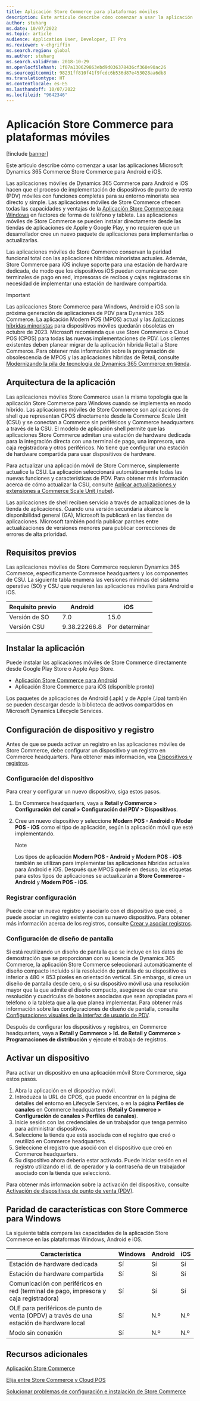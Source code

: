 ```yaml
---
title: Aplicación Store Commerce para plataformas móviles
description: Este artículo describe cómo comenzar a usar la aplicación Microsoft Dynamics 365 Commerce Store Commerce para Android e iOS.
author: stuharg
ms.date: 10/07/2022
ms.topic: article
audience: Application User, Developer, IT Pro
ms.reviewer: v-chgriffin
ms.search.region: global
ms.author: stuharg
ms.search.validFrom: 2018-10-29
ms.openlocfilehash: 1f07a130629863ebd9d036378436cf360e90ac26
ms.sourcegitcommit: 98231ff810f41f9fcdc6b536d87e453028aa6db8
ms.translationtype: HT
ms.contentlocale: es-ES
ms.lasthandoff: 10/07/2022
ms.locfileid: "9642346"
---
```

# <a name="store-commerce-app-for-mobile-platforms"></a>Aplicación Store Commerce para plataformas móviles

[!include [banner](../includes/banner.md)]

Este artículo describe cómo comenzar a usar las aplicaciones Microsoft Dynamics 365 Commerce Store Commerce para Android e iOS.

Las aplicaciones móviles de Dynamics 365 Commerce para Android e iOS hacen que el proceso de implementación de dispositivos de punto de venta (PDV) móviles con funciones completas para su entorno minorista sea directo y simple. Las aplicaciones móviles de Store Commerce ofrecen todas las capacidades y ventajas de la [Aplicación Store Commerce para Windows](store-commerce.md) en factores de forma de teléfono y tableta. Las aplicaciones móviles de Store Commerce se pueden instalar directamente desde las tiendas de aplicaciones de Apple y Google Play, y no requieren que un desarrollador cree un nuevo paquete de aplicaciones para implementarlas o actualizarlas. 

Las aplicaciones móviles de Store Commerce conservan la paridad funcional total con las aplicaciones híbridas minoristas actuales. Además, Store Commerce para iOS incluye soporte para una estación de hardware dedicada, de modo que los dispositivos iOS puedan comunicarse con terminales de pago en red, impresoras de recibos y cajas registradoras sin necesidad de implementar una estación de hardware compartida. 

> [!IMPORTANT]
> Las aplicaciones Store Commerce para Windows, Android e iOS son la próxima generación de aplicaciones de PDV para Dynamics 365 Commerce. La aplicación Modern POS (MPOS) actual y las [Aplicaciones híbridas minoristas](hybridapp.md) para dispositivos móviles quedarán obsoletas en octubre de 2023. Microsoft recomienda que use Store Commerce o Cloud POS (CPOS) para todas las nuevas implementaciones de PDV. Los clientes existentes deben planear migrar de la aplicación híbrida Retail a Store Commerce. Para obtener más información sobre la programación de obsolescencia de MPOS y las aplicaciones híbridas de Retail, consulte [Modernizando la pila de tecnología de Dynamics 365 Commerce en tienda](https://www.microsoft.com/download/details.aspx?id=103896). 

## <a name="app-architecture"></a>Arquitectura de la aplicación

Las aplicaciones móviles Store Commerce usan la misma topología que la aplicación Store Commerce para Windows cuando se implementa en modo híbrido. Las aplicaciones móviles de Store Commerce son aplicaciones de shell que representan CPOS directamente desde la Commerce Scale Unit (CSU) y se conectan a Commerce sin periféricos y Commerce headquarters a través de la CSU. El modelo de aplicación shell permite que las aplicaciones Store Commerce admitan una estación de hardware dedicada para la integración directa con una terminal de pago, una impresora, una caja registradora y otros periféricos. No tiene que configurar una estación de hardware compartida para usar dispositivos de hardware. 

Para actualizar una aplicación móvil de Store Commerce, simplemente actualice la CSU. La aplicación seleccionará automáticamente todas las nuevas funciones y características de PDV. Para obtener más información acerca de cómo actualizar la CSU, consulte [Aplicar actualizaciones y extensiones a Commerce Scale Unit (nube)](../../fin-ops-core/dev-itpro/deployment/update-retail-channel.md).

Las aplicaciones de shell reciben servicio a través de actualizaciones de la tienda de aplicaciones. Cuando una versión secundaria alcance la disponibilidad general (GA), Microsoft la publicará en las tiendas de aplicaciones. Microsoft también podría publicar parches entre actualizaciones de versiones menores para publicar correcciones de errores de alta prioridad.

## <a name="prerequisites"></a>Requisitos previos

Las aplicaciones móviles de Store Commerce requieren Dynamics 365 Commerce, específicamente Commerce headquarters y los componentes de CSU. La siguiente tabla enumera las versiones mínimas del sistema operativo (SO) y CSU que requieren las aplicaciones móviles para Android e iOS. 

| Requisito previo | Android      | iOS  |
| ------------ | ------------ | ---- |
| Versión de SO   | 7.0          | 15.0 |
| Versión CSU  | 9.38.22266.8 | Por determinar  |

## <a name="install-the-app"></a>Instalar la aplicación

Puede instalar las aplicaciones móviles de Store Commerce directamente desde Google Play Store o Apple App Store. 

- [Aplicación Store Commerce para Android](https://aka.ms/storecommerceandroid)
- Aplicación Store Commerce para iOS (disponible pronto)

Los paquetes de aplicaciones de Android (.apk) y de Apple (.ipa) también se pueden descargar desde la biblioteca de activos compartidos en Microsoft Dynamics Lifecycle Services. 

## <a name="device-and-register-setup"></a>Configuración de dispositivo y registro

Antes de que se pueda activar un registro en las aplicaciones móviles de Store Commerce, debe configurar un dispositivo y un registro en Commerce headquarters. Para obtener más información, vea [Dispositivos y registros](../implementation-considerations-devices.md). 

### <a name="device-setup"></a>Configuración del dispositivo

Para crear y configurar un nuevo dispositivo, siga estos pasos.

1. En Commerce headquarters, vaya a **Retail y Commerce \> Configuración del canal \> Configuración del PDV \> Dispositivos**. 
1. Cree un nuevo dispositivo y seleccione **Modern POS - Android** o **Moder POS - iOS** como el tipo de aplicación, según la aplicación móvil que esté implementando. 

    > [!NOTE] 
    > Los tipos de aplicación **Modern POS - Android** y **Modern POS - iOS** también se utilizan para implementar las aplicaciones híbridas actuales para Android e iOS. Después que MPOS quede en desuso, las etiquetas para estos tipos de aplicaciones se actualizarán a **Store Commerce - Android** y **Modern POS - iOS**. 

### <a name="register-setup"></a>Registrar configuración

Puede crear un nuevo registro y asociarlo con el dispositivo que creó, o puede asociar un registro existente con su nuevo dispositivo. Para obtener más información acerca de los registros, consulte [Crear y asociar registros](../tasks/create-associate-registers.md).

### <a name="screen-layout-setup"></a>Configuración de diseño de pantalla

Si está reutilizando un diseño de pantalla que se incluye en los datos de demostración que se proporcionan con su licencia de Dynamics 365 Commerce, la aplicación Store Commerce seleccionará automáticamente el diseño compacto incluido si la resolución de pantalla de su dispositivo es inferior a 480 &times; 853 píxeles en orientación vertical. Sin embargo, si crea un diseño de pantalla desde cero, o si su dispositivo móvil usa una resolución mayor que la que admite el diseño compacto, asegúrese de crear una resolución y cuadrículas de botones asociadas que sean apropiadas para el teléfono o la tableta que a la que planea implementar. Para obtener más información sobre las configuraciones de diseño de pantalla, consulte [Configuraciones visuales de la interfaz de usuario de PDV](../pos-screen-layouts.md). 

Después de configurar los dispositivos y registros, en Commerce headquarters, vaya a **Retail y Commerce \> Id. de Retail y Commerce \> Programaciones de distribución** y ejecute el trabajo de registros.

## <a name="activate-a-device"></a>Activar un dispositivo

Para activar un dispositivo en una aplicación móvil Store Commerce, siga estos pasos.

1. Abra la aplicación en el dispositivo móvil.
1. Introduzca la URL de CPOS, que puede encontrar en la página de detalles del entorno en Lifecycle Services, o en la página **Perfiles de canales** en Commerce headquarters (**Retail y Commerce \> Configuración de canales \> Perfiles de canales**).
1. Inicie sesión con las credenciales de un trabajador que tenga permiso para administrar dispositivos.
1. Seleccione la tienda que está asociada con el registro que creó o reutilizó en Commerce headquarters.
1. Seleccione el registro que asoció con el dispositivo que creó en Commerce headquarters.
1. Su dispositivo ahora debería estar activado. Puede iniciar sesión en el registro utilizando el id. de operador y la contraseña de un trabajador asociado con la tienda que seleccionó. 

Para obtener más información sobre la activación del dispositivo, consulte [Activación de dispositivos de punto de venta (PDV)](retail-device-activation.md#activate-a-modern-pos-or-cloud-pos-device-by-using-guided-activation).

## <a name="feature-parity-with-store-commerce-for-windows"></a>Paridad de características con Store Commerce para Windows

La siguiente tabla compara las capacidades de la aplicación Store Commerce en las plataformas Windows, Android e iOS.

| Característica                                                                               | Windows | Android | iOS |
| ------------------------------------------------------------------------------------- | ------- | ------- | --- |
| Estación de hardware dedicada                                                            | Sí     | Sí     | Sí |
| Estación de hardware compartida                                                               | Sí     | Sí     | Sí |
| Comunicación con periféricos en red (terminal de pago, impresora y caja registradora) | Sí     | Sí     | Sí |
| OLE para periféricos de punto de venta (OPDV) a través de una estación de hardware local             | Sí     | N.º      | N.º  |
| Modo sin conexión                                                                          | Sí     | N.º      | N.º  |

## <a name="additional-resources"></a>Recursos adicionales

[Aplicación Store Commerce](store-commerce.md)

[Elija entre Store Commerce y Cloud POS](../mpos-or-cpos.md)

[Solucionar problemas de configuración e instalación de Store Commerce](../troubleshoot/store-commerce-setup-installation.md)
